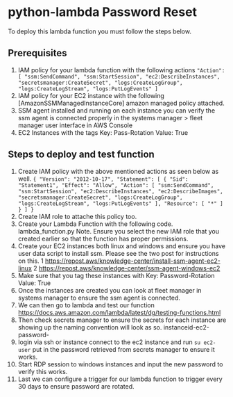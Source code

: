 # python-lambda Password Reset

To deploy this lambda function you must follow the steps below.

## Prerequisites

 1. IAM policy for your lambda function with the following actions
	 `"Action": [
                "ssm:SendCommand",
                "ssm:StartSession",
                "ec2:DescribeInstances",
                "secretsmanager:CreateSecret",
                "logs:CreateLogGroup",
                "logs:CreateLogStream",
                "logs:PutLogEvents"
            ]`
2. IAM policy for your EC2 instance with the following [AmazonSSMManagedInstanceCore] amazon managed policy attached.
3. SSM agent installed and running on each instance you can verify the ssm agent is connected properly in the systems manager > fleet manager user interface in AWS Console
4. EC2 Instances with the tags Key: Pass-Rotation Value: True

## Steps to deploy and test function
1.	Create IAM policy with the above mentioned actions as seen below as well. 
	`{
    "Version": "2012-10-17",
    "Statement": [
        {
            "Sid": "Statement1",
            "Effect": "Allow",
            "Action": [
                "ssm:SendCommand",
                "ssm:StartSession",
                "ec2:DescribeInstances",
                "ec2:DescribeImages",
                "secretsmanager:CreateSecret",
                "logs:CreateLogGroup",
                "logs:CreateLogStream",
                "logs:PutLogEvents"
            ],
            "Resource": [
                "*"
            ]
        }
    ]
}`
2.	Create IAM role to attache this policy too. 
3.	Create your Lambda Function with the following code. lambda_function.py Note. Ensure you select the new IAM role that you created earlier so that the function has proper permissions. 
5.	Create your EC2 instances both linux and windows and ensure you have user data script to install ssm. Please see the two post for instructions on this. 
	1 https://repost.aws/knowledge-center/install-ssm-agent-ec2-linux 
	2 https://repost.aws/knowledge-center/ssm-agent-windows-ec2
6.	Make sure that you tag these instances with Key: Password-Rotation Value: True
7.	Once the instances are created you can look at fleet manager in systems manager to ensure the ssm agent is connected. 
8.	We can then go to lambda and test our function https://docs.aws.amazon.com/lambda/latest/dg/testing-functions.html
9.	Then check secrets manager to ensure the secrets for each instance are showing up the naming convention will look as so. 
	instanceid-ec2-password-<date yyyy-mm-dd_Hour_Minute>
10.	login via ssh or instance connect to the ec2 instance and run `su ec2-user` put in the password retrieved from secrets manager to ensure it works. 
11.	Start RDP session to windows instances and input the new password to verify this works. 
12.	Last we can configure a trigger for our lambda function to trigger every 30 days to ensure password are rotated. 
